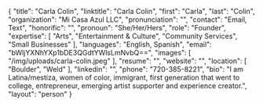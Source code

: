 {
  "title": "Carla Colin",
  "linktitle": "Carla Colin",
  "first": "Carla",
  "last": "Colin",
  "organization": "Mi Casa Azul LLC",
  "pronunciation": "",
  "contact": "Email, Text",
  "honorific": "",
  "pronoun": "She/Her/Hers",
  "role": "Founder",
  "expertise": [
    "Arts",
    "Entertainment & Culture",
    "Community Services",
    "Small Businesses"
  ],
  "languages": "English, Spanish",
  "email": "bWljYXNhYXp1bDE3QGdtYWlsLmNvbQ==",
  "images": [
    "/img/uploads/carla-colin.jpeg"
  ],
  "resume": "",
  "website": "",
  "location": [
    "Boulder",
    "Weld"
  ],
  "linkedin": "",
  "phone": "720-385-8221",
  "bio": "I am Latina/mestiza, women of color, immigrant, first generation that went to college, entrepreneur, emerging artist supporter and experience creator.",
  "layout": "person"
}